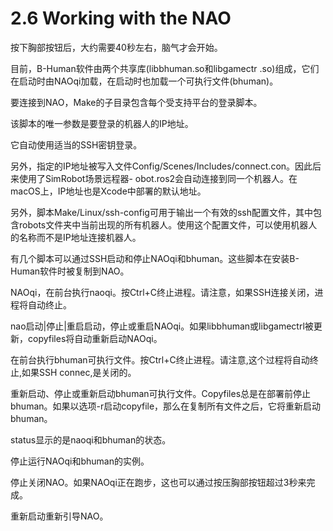 # 2.6 Working with the NAO

按下胸部按钮后，大约需要40秒左右，脑气才会开始。

目前，B-Human软件由两个共享库(libbhuman.so和libgamectr .so)组成，它们在启动时由NAOqi加载，在启动时也加载一个可执行文件(bhuman)。

要连接到NAO，Make的子目录包含每个受支持平台的登录脚本。

该脚本的唯一参数是要登录的机器人的IP地址。

它自动使用适当的SSH密钥登录。

另外，指定的IP地址被写入文件Config/Scenes/Includes/connect.con。因此后来使用了SimRobot场景远程器- obot.ros2会自动连接到同一个机器人。在macOS上，IP地址也是Xcode中部署的默认地址。

另外，脚本Make/Linux/ssh-config可用于输出一个有效的ssh配置文件，其中包含robots文件夹中当前出现的所有机器人。使用这个配置文件，可以使用机器人的名称而不是IP地址连接机器人。

有几个脚本可以通过SSH启动和停止NAOqi和bhuman。这些脚本在安装B-Human软件时被复制到NAO。

NAOqi，在前台执行naoqi。按Ctrl+C终止进程。请注意，如果SSH连接关闭，进程将自动终止。

nao启动|停止|重启启动，停止或重启NAOqi。如果libbhuman或libgamectrl被更新，copyfiles将自动重新启动NAOqi。

在前台执行bhuman可执行文件。按Ctrl+C终止进程。请注意,这个过程将自动终止,如果SSH connec,是关闭的。

重新启动、停止或重新启动bhuman可执行文件。Copyfiles总是在部署前停止bhuman。如果以选项-r启动copyfile，那么在复制所有文件之后，它将重新启动bhuman。

status显示的是naoqi和bhuman的状态。

停止运行NAOqi和bhuman的实例。

停止关闭NAO。如果NAOqi正在跑步，这也可以通过按压胸部按钮超过3秒来完成。

重新启动重新引导NAO。